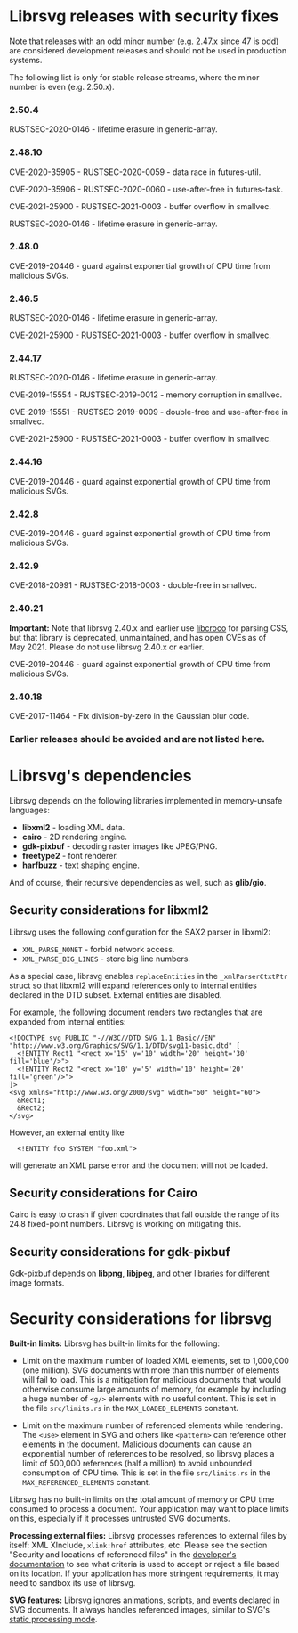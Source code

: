 # Librsvg releases with security fixes

Note that releases with an odd minor number (e.g. 2.47.x since
47 is odd) are considered development releases and should not be used
in production systems.

The following list is only for stable release streams, where the minor
number is even (e.g. 2.50.x).

### 2.50.4

RUSTSEC-2020-0146 - lifetime erasure in generic-array.

### 2.48.10

CVE-2020-35905 - RUSTSEC-2020-0059 - data race in futures-util.

CVE-2020-35906 - RUSTSEC-2020-0060 - use-after-free in futures-task.

CVE-2021-25900 - RUSTSEC-2021-0003 - buffer overflow in smallvec.

RUSTSEC-2020-0146 - lifetime erasure in generic-array.

### 2.48.0

CVE-2019-20446 - guard against exponential growth of CPU time
from malicious SVGs.

### 2.46.5

RUSTSEC-2020-0146 - lifetime erasure in generic-array.

CVE-2021-25900 - RUSTSEC-2021-0003 - buffer overflow in smallvec.

### 2.44.17

RUSTSEC-2020-0146 - lifetime erasure in generic-array.

CVE-2019-15554 - RUSTSEC-2019-0012 - memory corruption in smallvec.

CVE-2019-15551 - RUSTSEC-2019-0009 - double-free and use-after-free in smallvec.

CVE-2021-25900 - RUSTSEC-2021-0003 - buffer overflow in smallvec.

### 2.44.16

CVE-2019-20446 - guard against exponential growth of CPU time
from malicious SVGs.

### 2.42.8

CVE-2019-20446 - guard against exponential growth of CPU time
from malicious SVGs.

### 2.42.9

CVE-2018-20991 - RUSTSEC-2018-0003 - double-free in smallvec.

### 2.40.21

**Important:** Note that librsvg 2.40.x and earlier use
[libcroco](https://gitlab.gnome.org/Archive/libcroco/) for parsing
CSS, but that library is deprecated, unmaintained, and has open CVEs as
of May 2021.  Please do not use librsvg 2.40.x or earlier.

CVE-2019-20446 - guard against exponential growth of CPU time
from malicious SVGs.

### 2.40.18

CVE-2017-11464 - Fix division-by-zero in the Gaussian blur code.

### Earlier releases should be avoided and are not listed here.

# Librsvg's dependencies

Librsvg depends on the following libraries implemented in memory-unsafe languages:

* **libxml2** - loading XML data.
* **cairo** - 2D rendering engine.
* **gdk-pixbuf** - decoding raster images like JPEG/PNG.
* **freetype2** - font renderer.
* **harfbuzz** - text shaping engine.

And of course, their recursive dependencies as well, such as **glib/gio**.

## Security considerations for libxml2

Librsvg uses the following configuration for the SAX2 parser in libxml2:

 * `XML_PARSE_NONET` - forbid network access.
 * `XML_PARSE_BIG_LINES` - store big line numbers.

As a special case, librsvg enables `replaceEntities` in the
`_xmlParserCtxtPtr` struct so that libxml2 will expand references only
to internal entities declared in the DTD subset.  External entities
are disabled.

For example, the following document renders two rectangles that are
expanded from internal entities:

```
<!DOCTYPE svg PUBLIC "-//W3C//DTD SVG 1.1 Basic//EN" "http://www.w3.org/Graphics/SVG/1.1/DTD/svg11-basic.dtd" [
  <!ENTITY Rect1 "<rect x='15' y='10' width='20' height='30' fill='blue'/>">
  <!ENTITY Rect2 "<rect x='10' y='5' width='10' height='20' fill='green'/>">
]>
<svg xmlns="http://www.w3.org/2000/svg" width="60" height="60">
  &Rect1;
  &Rect2;
</svg>
```

However, an external entity like

```
  <!ENTITY foo SYSTEM "foo.xml">
```

will generate an XML parse error and the document will not be loaded.

## Security considerations for Cairo

Cairo is easy to crash if given coordinates that fall outside the
range of its 24.8 fixed-point numbers.  Librsvg is working on
mitigating this.

## Security considerations for gdk-pixbuf

Gdk-pixbuf depends on **libpng**, **libjpeg**, and other libraries for
different image formats.

# Security considerations for librsvg

**Built-in limits:** Librsvg has built-in limits for the following:

* Limit on the maximum number of loaded XML elements, set to 1,000,000
  (one million).  SVG documents with more than this number of elements
  will fail to load.  This is a mitigation for malicious documents
  that would otherwise consume large amounts of memory, for example by
  including a huge number of `<g/>` elements with no useful content.
  This is set in the file `src/limits.rs` in the `MAX_LOADED_ELEMENTS`
  constant.

* Limit on the maximum number of referenced elements while rendering.
  The `<use>` element in SVG and others like `<pattern>` can reference
  other elements in the document.  Malicious documents can cause an
  exponential number of references to be resolved, so librsvg places a
  limit of 500,000 references (half a million) to avoid unbounded
  consumption of CPU time.  This is set in the file `src/limits.rs` in
  the `MAX_REFERENCED_ELEMENTS` constant.

Librsvg has no built-in limits on the total amount of memory or CPU
time consumed to process a document.  Your application may want to
place limits on this, especially if it processes untrusted SVG
documents.

**Processing external files:** Librsvg processes references to
external files by itself: XML XInclude, `xlink:href` attributes, etc.
Please see the section "Security and locations of referenced files" in
the [developer's
documentation](https://developer.gnome.org/rsvg/stable/RsvgHandle.html)
to see what criteria is used to accept or reject a file based on its
location.  If your application has more stringent requirements, it may
need to sandbox its use of librsvg.

**SVG features:** Librsvg ignores animations, scripts, and events
declared in SVG documents.  It always handles referenced images,
similar to SVG's [static processing
mode](https://www.w3.org/TR/SVG2/conform.html#static-mode).

